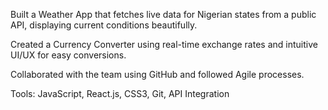 Built a Weather App that fetches live data for Nigerian states from a public API, displaying current conditions beautifully.

Created a Currency Converter using real-time exchange rates and intuitive UI/UX for easy conversions.

Collaborated with the team using GitHub and followed Agile processes.

Tools: JavaScript, React.js, CSS3, Git, API Integration